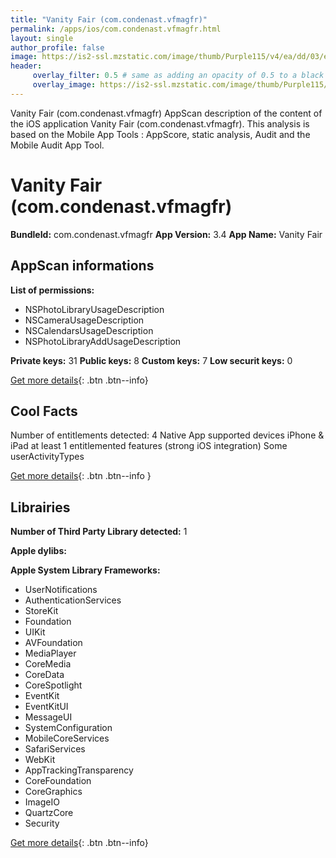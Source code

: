 ```yaml
---
title: "Vanity Fair (com.condenast.vfmagfr)"
permalink: /apps/ios/com.condenast.vfmagfr.html
layout: single
author_profile: false
image: https://is2-ssl.mzstatic.com/image/thumb/Purple115/v4/ea/dd/03/eadd0398-cd37-6bb4-e282-30cf9a23d4e6/AppIcon-0-0-1x_U007emarketing-0-0-0-7-0-0-P3-0-0-0-GLES2_U002c0-512MB-85-220-0-0.png/512x512bb.jpg
header: 
     overlay_filter: 0.5 # same as adding an opacity of 0.5 to a black background
     overlay_image: https://is2-ssl.mzstatic.com/image/thumb/Purple115/v4/ea/dd/03/eadd0398-cd37-6bb4-e282-30cf9a23d4e6/AppIcon-0-0-1x_U007emarketing-0-0-0-7-0-0-P3-0-0-0-GLES2_U002c0-512MB-85-220-0-0.png/512x512bb.jpg
---
```

Vanity Fair (com.condenast.vfmagfr) AppScan description of the content of the iOS application Vanity Fair (com.condenast.vfmagfr). This analysis is based on the Mobile App Tools : AppScore, static analysis, Audit and the Mobile Audit App Tool.

# Vanity Fair (com.condenast.vfmagfr)

**BundleId:** com.condenast.vfmagfr
**App Version:** 3.4
**App Name:** Vanity Fair


## AppScan informations 

**List of permissions:** 
- NSPhotoLibraryUsageDescription
- NSCameraUsageDescription
- NSCalendarsUsageDescription
- NSPhotoLibraryAddUsageDescription
  
  
**Private keys:** 31
**Public keys:** 8
**Custom keys:** 7
**Low securit keys:** 0
  
[Get more details](/pricing.html){: .btn .btn--info}

## Cool Facts

Number of entitlements detected: 4
Native App
supported devices iPhone & iPad
at least 1 entitlemented features (strong iOS integration)
Some userActivityTypes
  
[Get more details](/pricing.html){: .btn .btn--info }

## Librairies 
**Number of Third Party Library detected:** 1


**Apple dylibs:**


**Apple System Library Frameworks:**
- UserNotifications
- AuthenticationServices
- StoreKit
- Foundation
- UIKit
- AVFoundation
- MediaPlayer
- CoreMedia
- CoreData
- CoreSpotlight
- EventKit
- EventKitUI
- MessageUI
- SystemConfiguration
- MobileCoreServices
- SafariServices
- WebKit
- AppTrackingTransparency
- CoreFoundation
- CoreGraphics
- ImageIO
- QuartzCore
- Security


  
[Get more details](/pricing.html){: .btn .btn--info}

